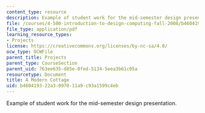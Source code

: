 ```yaml
---
content_type: resource
description: Example of student work for the mid-semester design presentation.
file: /courses/4-500-introduction-to-design-computing-fall-2008/b460419322a3097011a9c93a1599c4eb_assn4b_4.pdf
file_type: application/pdf
learning_resource_types:
- Projects
license: https://creativecommons.org/licenses/by-nc-sa/4.0/
ocw_type: OCWFile
parent_title: Projects
parent_type: CourseSection
parent_uid: 763ee635-d85e-0fed-5134-5eea3b61c05a
resourcetype: Document
title: A Modern Cottage
uid: b4604193-22a3-0970-11a9-c93a1599c4eb
---
```

Example of student work for the mid-semester design presentation.